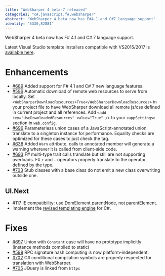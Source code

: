 ```yaml
---
title: "WebSharper 4 beta-7 released"
categories: "c#,javascript,f#,websharper"
abstract: "WebSharper 4 beta now has F#4.1 and C#7 language support"
identity: "5330,82881"
---
```

WebSharper 4 beta now has F# 4.1 and C# 7 language support.

Latest Visual Studio template installers compatible with VS2015/2017 is [available here](http://websharper.com/Zafir.vsix).

# Enhancements
* [#689](https://github.com/intellifactory/websharper/pull/689) Added support for F# 4.1 and C# 7 new language features.
* [#596](https://github.com/intellifactory/websharper/issues/596) Automatic download of remote web resources to serve from locally. Set `<WebSharperDownloadResources>True</WebSharperDownloadResources>` in your project file to have WebSharper download all remote js/css defined in current project and all references. Add 
`<add key="UseDownloadedResources" value="True" />` to your `<appSettings>` section in `web.config`.
* [#696](https://github.com/intellifactory/websharper/issues/696) Parameterless union cases of a JavaScript-annotated union translate to a singleton instance for performance. Equality checks are optimized for these cases to just check the tag.
* [#638](https://github.com/intellifactory/websharper/issues/638) Added `Warn` attribute, calls to annotated member will generate a warning wherever it is called from client-side code.
* [#693](https://github.com/intellifactory/websharper/issues/693) F# multi-type trait calls translate but still are not supporting overloads. F# `+` and `-` operators properly translate to the operator defined by the type.
* [#703](https://github.com/intellifactory/websharper/issues/703) Stub classes with a base class do not emit a new class overwriting outside one.

## UI.Next

* [#117](https://github.com/intellifactory/websharper.ui.next/issues/117) IE compatibility: use DomElement.parentNode, not parentElement.
* Implement the [revised templating engine](https://github.com/intellifactory/websharper.ui.next/blob/master/docs/Templates.md) for C#.

# Fixes
* [#697](https://github.com/intellifactory/websharper/issues/697) Union with `Constant` case will have no prototype implicitly (instance methods compiled to static)
* [#598](https://github.com/intellifactory/websharper/issues/598) RPC signature hash computing is now platform-independent.
* [#702](https://github.com/intellifactory/websharper/issues/702) C# conditional compilation symbols are properly respected for translation with WebSharper.
* [#705](https://github.com/intellifactory/websharper/issues/705) JQuery is linked from `https`